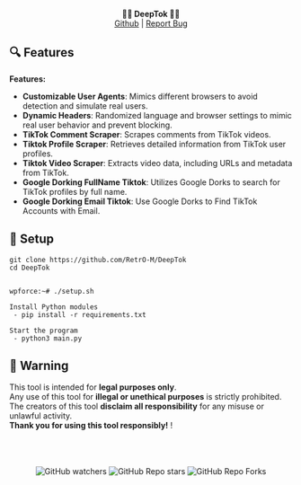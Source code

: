 <p align='center'>
  <b>🕵️‍♂️ DeepTok 🕵️‍♂️</b><br>  
  <a href="https://github.com/RetrO-M">Github</a> |
  <a href="https://github.com/RetrO-M/DeepTok/issues">Report Bug</a>
</p>


## 🔍 Features
__Features:__
- **Customizable User Agents**: Mimics different browsers to avoid detection and simulate real users.
- **Dynamic Headers**: Randomized language and browser settings to mimic real user behavior and prevent blocking.
- **TikTok Comment Scraper**: Scrapes comments from TikTok videos.
- **Tiktok Profile Scraper**: Retrieves detailed information from TikTok user profiles.
- **Tiktok Video Scraper**: Extracts video data, including URLs and metadata from TikTok.
- **Google Dorking FullName Tiktok**: Utilizes Google Dorks to search for TikTok profiles by full name.
- **Google Dorking Email Tiktok**: Use Google Dorks to Find TikTok Accounts with Email.

## 🔧 Setup 
```
git clone https://github.com/RetrO-M/DeepTok
cd DeepTok


wpforce:~# ./setup.sh

Install Python modules 
 - pip install -r requirements.txt

Start the program
 - python3 main.py
```


## 📜 Warning
This tool is intended for **legal purposes only**.<br>
Any use of this tool for **illegal or unethical purposes** is strictly prohibited.<br>
The creators of this tool **disclaim all responsibility** for any misuse or unlawful activity.<br>
**Thank you for using this tool responsibly!** !


<p align="center">
  <br><br><br>
    <img alt="GitHub watchers" src="https://img.shields.io/github/watchers/RetrO-M/DeepTok?style=social">
    <img alt="GitHub Repo stars" src="https://img.shields.io/github/stars/RetrO-M/DeepTok?style=social">  
    <img alt="GitHub Repo Forks" src="https://img.shields.io/github/forks/RetrO-M/DeepTok?style=social">  
</p>
